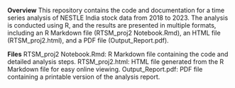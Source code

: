**Overview**
This repository contains the code and documentation for a time series analysis of NESTLE India stock data from 2018 to 2023. The analysis is conducted using R, and the results are presented in multiple formats, including an R Markdown file (RTSM_proj2 Notebook.Rmd), an HTML file (RTSM_proj2.html), and a PDF file (Output_Report.pdf).

**Files**
RTSM_proj2 Notebook.Rmd: R Markdown file containing the code and detailed analysis steps.
RTSM_proj2.html: HTML file generated from the R Markdown file for easy online viewing.
Output_Report.pdf: PDF file containing a printable version of the analysis report.
